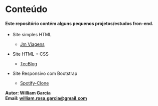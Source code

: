 # Conteúdo

#### Este repositório contém alguns pequenos projetos/estudos fron-end.

- Site simples HTML
    - [Jm Viagens](https://github.com/phewill/Front-end-projects/tree/master/Jm-Viagens)  

- Site HTML + CSS
    - [TecBlog](https://github.com/phewill/Front-end-projects/tree/master/TecBlog)  

- Site Responsivo com Bootstrap
    - [Spotify-Clone](https://github.com/phewill/Front-end-projects/tree/master/Spotify-Clone)


**Autor: William Garcia**  
**Email: william.rosa.garcia@gmail.com**
